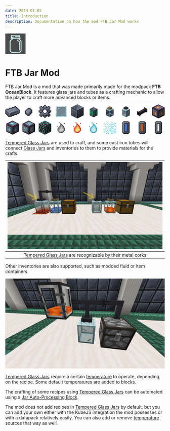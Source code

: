 ```yaml
---
date: 2023-01-02
title: Introduction
description: Documentation on how the mod FTB Jar Mod works
---
```


![Logo](./images/introduction/logo.png "Logo")

# FTB Jar Mod

FTB Jar Mod is a mod that was made primarily made for the modpack **FTB OceanBlock**. It features glass jars and tubes as a crafting mechanic to allow the player to craft more advanced blocks or items.

![All items](./images/introduction/all-items.png "All items")

[Tempered Glass Jars](./contents/jars.md#tempered-glass-jar) are used to craft, and some cast iron tubes will connect [Glass Jars](./contents/jars.md#glass-jar) and inventories to them to provide materials for the crafts.

| ![Example Setup](./images/introduction/example-setup.png "Example Setup") |
|:--:|
| <figcaption>[Tempered Glass Jars](./contents/jars.md#tempered-glass-jar) are recognizable by their metal corks</figcaption> |

Other inventories are also supported, such as modded fluid or item containers.

![Modded Setup](./images/introduction/modded-setup.png "Modded Setup")

[Tempered Glass Jars](./contents/jars.md#tempered-glass-jar) require a certain [temperature](./contents/jars.md#temperature) to operate, depending on the recipe. Some default temperatures are added to blocks.

The crafting of some recipes using [Tempered Glass Jars](./contents/jars.md#tempered-glass-jar) can be automated using a [Jar Auto-Processing Block](./contents/automation.md).

The mod does not add recipes in [Tempered Glass Jars](./contents/jars.md#tempered-glass-jar) by default, but you can add your own either with the KubeJS integration the mod possesses or with a datapack relatively easily. You can also add or remove [temperature](./contents/jars.md#temperature) sources that way as well.